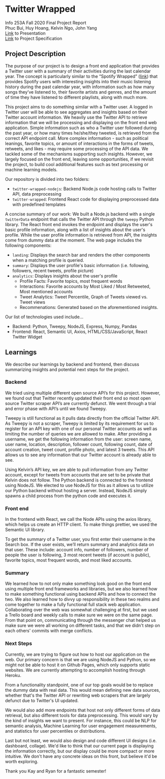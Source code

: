 # Twitter Wrapped
Info 253A Fall 2020 Final Project Report<br>
Phuc Bui, Huy Hoang, Kelvin Ngo, John Yang<br>
[Link](https://docs.google.com/presentation/d/1_WQgtGyNIwS9-88Q_raFB3irkPXZMkijgdfGiErIvAg/edit?usp=sharing) to Presentation<br>
[Link](https://sites.ischool.berkeley.edu/i253af20/project-build-something-awesome/) to Project Specification<br>

## Project Description
The purpose of our project is to design a front end application that provides a Twitter user with a summary of their activities during the last calendar year. The concept is particularly similar to the “Spotify Wrapped” ([link](https://2020.byspotify.com/us?locale=en)) that provides Spotify users with interesting insights into their music listening history during the past calendar year, with information such as how many songs they’ve listened to, their favorite artists and genres, and the amount of time they have listened to different playlists, along with much more.

This project aims to do something similar with a Twitter user. A logged in Twitter user will be able to see aggregates and insights based on their Twitter account information. We heavily use the Twitter API to retrieve information that we will be processing and displaying on the front end web application. Simple information such as who a Twitter user followed during the past year, or how many times he/she/they tweeted, is retrieved from the correct API endpoint call. More complex information - such as political leanings, favorite topics, or amount of interactions in the forms of tweets, retweets, and likes - may require some processing of the API data. We tackled some of the mechanisms supporting such insights. However, we largely focused on the front end, leaving some opportunities, if we revisit the project, to build cool additional features such as text processing or machine learning models.

Our repository is divided into two folders:
* `twitter-wrapped-nodejs`: Backend Node.js code hosting calls to Twitter API, data preprocessing
* `twitter-wrapped`: Frontend React code for displaying preprocessed data with predefined templates

A concise summary of our work: We built a Node.js backend with a single `twitterData` endpoint that calls the Twitter API through the `tweepy` Python library. The React front end invokes the endpoint and displays the user's basic profile information, along with a list of insights about the user's profile. While the user profile information is retrieved from API, the insights come from dummy data at the moment. The web page includes the following components:
* `landing`: Displays the search bar and renders the other components when a matching profile is queried.
* `summary`: Displays the user profile's basic information (i.e. following, followers, recent tweets, profile picture)
* `analytics`: Displays insights about the user's profile
  * Profile Facts: Favorite topics, most frequent words
  * Interactions: Favorite accounts by Most Liked / Most Retweeted, Most mentioned accounts
  * Tweet Analytics: Tweet Percentile, Graph of Tweets viewed vs. Tweet views
  * Recommenations: Generated based on the aforementioned insights.

Our list of technologies used include...
* Backend: Python, Tweepy, NodeJS, Express, Numpy, Pandas
* Frontend: React, Semantic UI, Axios, HTML/CSS/JavaScript, React Twitter Widget

## Learnings
We describe our learnings by backend and frontend, then discuss summarizing insights and potential next steps for the project.

### Backend
We tried using multiple different open source API’s for this project. However, we found out that Twitter recently updated their front end so most open source Twitter scraper API’s are currently defunct. We went through a trial and error phase with API’s until we found Tweepy.

Tweepy is still functional as it pulls data directly from the official Twitter API. As Tweepy is not a scraper, Tweepy is limited by its requirement for us to register for an API key with one of our personal Twitter accounts as well as limiting the number of queries we are allowed to make. After providing a username, we get the following information from the user: screen name, user name, location, description, follower count, following count, date of account creation, tweet count, profile photo, and latest 3 tweets. This API allows us to see any information that our Twitter account is already able to see.

Using Kelvin’s API key, we are able to pull information from any Twitter account, except for tweets from accounts that are set to be private that Kelvin does not follow. The Python backend is connected to the frontend using NodeJS. We elected to use NodeJS for this as it allows us to utilize our Python backend without hosting a server. Instead, NodeJS simply spawns a child process from the python code and executes it.

### Front end
In the frontend with React, we call the Node APIs using the axios library, which helps us create an HTTP client. To make things prettier, we used the Semantic UI library.

To get the summary of a Twitter user, you first enter their username in the Search box. If the user exists, we’ll return summary and analytics data on that user. These include: account info, number of followers, number of people the user is following, 3 most recent tweets (if account is public), favorite topics, most frequent words, and most liked accounts.

### Summary
We learned how to not only make something look good on the front end using multiple front end frameworks and libraries, but we also learned how to make something functional using backend APIs and how to connect the two. We also learned how to divvy up responsibility in these two realms and come together to make a fully functional full stack web application. Collaborating over the web was somewhat challenging at first, but we used a Trello board and weekly calls to make sure we were on the same page. From that point on, communicating through the messenger chat helped us make sure we were all working on different tasks, and that we didn't step on each others' commits with merge conflicts.

### Next Steps
Currently, we are trying to figure out how to host our application on the web. Our primary concern is that we are using NodeJS and Python, so we might not be able to host it on Github Pages, which only supports static websites. We are currently attempting to accomplish hosting through Heroku.

From a functionality standpoint, one of our top goals would be to replace the dummy data with real data. This would mean defining new data sources, whether that's the Twitter API or rewriting web scrapers that are largely defunct due to Twitter's UI updated.

We would also add more endpoints that host not only different forms of data retrieval, but also different tools for data preprocessing. This would vary by the kind of insights we want to present. For instance, this could be NLP for semantic analysis, Machine Learning for user engagement measurements, and statistics for user percentiles or distributions.

Last but not least, we would also design and code different UI designs (i.e. dashboard, collage). We'd like to think that our current page is displaying the information correctly, but our display could be more compact or more intuitive. We don't have any concrete ideas on this front, but believe it'd be worth exploring.

Thank you Kay and Ryan for a fantastic semester!
